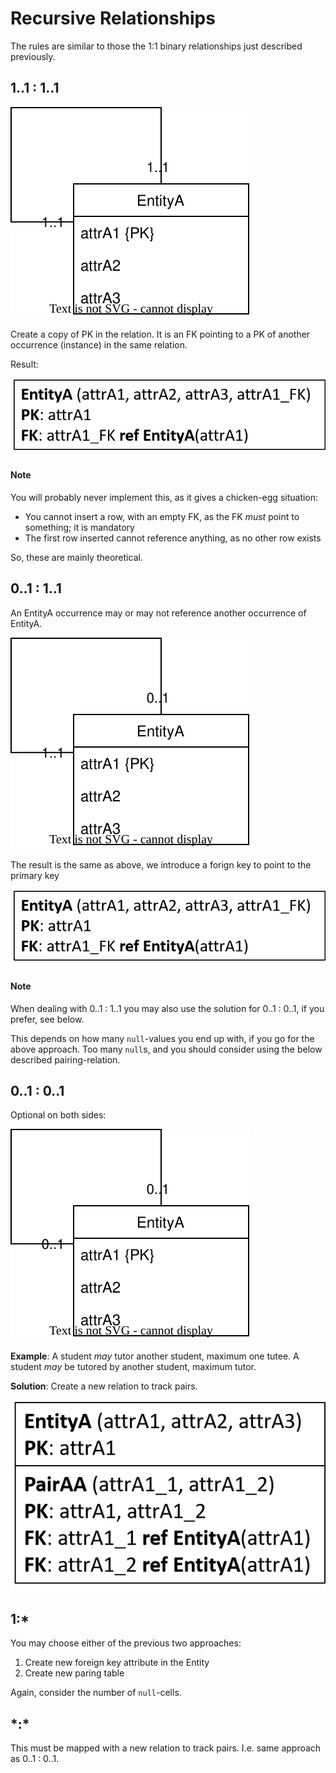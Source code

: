 ﻿# Recursive Relationships

The rules are similar to those the 1:1 binary relationships just described previously.

## 1..1 : 1..1

![](1to1rec-mandatory.svg)

Create a copy of PK in the relation. It is an FK pointing to a PK of another occurrence (instance) in the same relation.

Result:

![](1to1-man-rec.png)


#### Note
You will probably never implement this, as it gives a chicken-egg situation:
* You cannot insert a row, with an empty FK, as the FK _must_ point to something; it is mandatory
* The first row inserted cannot reference anything, as no other row exists

So, these are mainly theoretical.

## 0..1 : 1..1

An EntityA occurrence may or may not reference another occurrence of EntityA.

![](1to1-man-op-rec.svg)

The result is the same as above, we introduce a forign key to point to the primary key

![](1to1-man-rec.png)

#### Note
When dealing with 0..1 : 1..1 you may also use the solution for 0..1 : 0..1, if you prefer, see below.

This depends on how many `null`-values you end up with, if you go for the above approach. Too many `null`s, and you should consider using the below described pairing-relation.

## 0..1 : 0..1

Optional on both sides:

![](1to1-op-op-rec.svg)

**Example**: A student _may_ tutor another student, maximum one tutee. 
A student _may_ be tutored by another student, maximum tutor.

**Solution**: Create a new relation to track pairs.

![](1to1-op-op-relation.png)

## 1:*

You may choose either of the previous two approaches:

1) Create new foreign key attribute in the Entity
2) Create new paring table

Again, consider the number of `null`-cells.

## \*:*

This must be mapped with a new relation to track pairs. I.e. same approach as 0..1 : 0..1.
